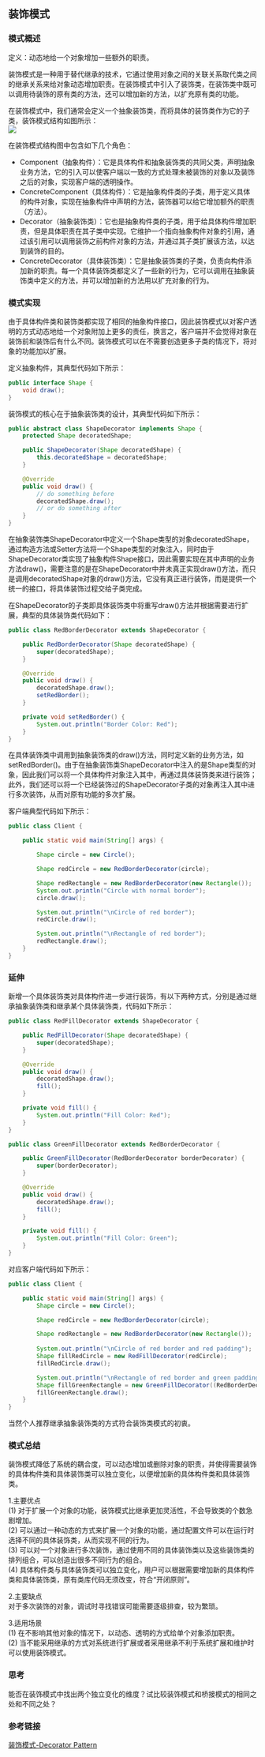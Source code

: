 ## 装饰模式

### 模式概述

定义：动态地给一个对象增加一些额外的职责。

装饰模式是一种用于替代继承的技术，它通过使用对象之间的关联关系取代类之间的继承关系来给对象动态增加职责。在装饰模式中引入了装饰类，在装饰类中既可以调用待装饰的原有类的方法，还可以增加新的方法，以扩充原有类的功能。

在装饰模式中，我们通常会定义一个抽象装饰类，而将具体的装饰类作为它的子类，装饰模式结构如图所示：<br/>
![](src/main/resources/image/装饰模式结构图.gif)

在装饰模式结构图中包含如下几个角色：
* Component（抽象构件）：它是具体构件和抽象装饰类的共同父类，声明抽象业务方法，它的引入可以使客户端以一致的方式处理未被装饰的对象以及装饰之后的对象，实现客户端的透明操作。
* ConcreteComponent（具体构件）：它是抽象构件类的子类，用于定义具体的构件对象，实现在抽象构件中声明的方法，装饰器可以给它增加额外的职责（方法）。
* Decorator（抽象装饰类）：它也是抽象构件类的子类，用于给具体构件增加职责，但是具体职责在其子类中实现。它维护一个指向抽象构件对象的引用，通过该引用可以调用装饰之前构件对象的方法，并通过其子类扩展该方法，以达到装饰的目的。
* ConcreteDecorator（具体装饰类）：它是抽象装饰类的子类，负责向构件添加新的职责。每一个具体装饰类都定义了一些新的行为，它可以调用在抽象装饰类中定义的方法，并可以增加新的方法用以扩充对象的行为。

### 模式实现

由于具体构件类和装饰类都实现了相同的抽象构件接口，因此装饰模式以对客户透明的方式动态地给一个对象附加上更多的责任，换言之，客户端并不会觉得对象在装饰前和装饰后有什么不同。装饰模式可以在不需要创造更多子类的情况下，将对象的功能加以扩展。

定义抽象构件，其典型代码如下所示：
```java
public interface Shape {
    void draw();
}
```

装饰模式的核心在于抽象装饰类的设计，其典型代码如下所示：
```java
public abstract class ShapeDecorator implements Shape {
    protected Shape decoratedShape;

    public ShapeDecorator(Shape decoratedShape) {
        this.decoratedShape = decoratedShape;
    }

    @Override
    public void draw() {
        // do something before
        decoratedShape.draw();
        // or do something after
    }
}
```

在抽象装饰类ShapeDecorator中定义一个Shape类型的对象decoratedShape，通过构造方法或Setter方法将一个Shape类型的对象注入，同时由于ShapeDecorator类实现了抽象构件Shape接口，因此需要实现在其中声明的业务方法draw()，需要注意的是在ShapeDecorator中并未真正实现draw()方法，而只是调用decoratedShape对象的draw()方法，它没有真正进行装饰，而是提供一个统一的接口，将具体装饰过程交给子类完成。

在ShapeDecorator的子类即具体装饰类中将重写draw()方法并根据需要进行扩展，典型的具体装饰类代码如下：
```java
public class RedBorderDecorator extends ShapeDecorator {

    public RedBorderDecorator(Shape decoratedShape) {
        super(decoratedShape);
    }

    @Override
    public void draw() {
        decoratedShape.draw();
        setRedBorder();
    }

    private void setRedBorder() {
        System.out.println("Border Color: Red");
    }
}
```

在具体装饰类中调用到抽象装饰类的draw()方法，同时定义新的业务方法，如setRedBorder()。由于在抽象装饰类ShapeDecorator中注入的是Shape类型的对象，因此我们可以将一个具体构件对象注入其中，再通过具体装饰类来进行装饰；此外，我们还可以将一个已经装饰过的ShapeDecorator子类的对象再注入其中进行多次装饰，从而对原有功能的多次扩展。

客户端典型代码如下所示：
```java
public class Client {

    public static void main(String[] args) {

        Shape circle = new Circle();

        Shape redCircle = new RedBorderDecorator(circle);

        Shape redRectangle = new RedBorderDecorator(new Rectangle());
        System.out.println("Circle with normal border");
        circle.draw();

        System.out.println("\nCircle of red border");
        redCircle.draw();

        System.out.println("\nRectangle of red border");
        redRectangle.draw();
    }
}
```

### 延伸

新增一个具体装饰类对具体构件进一步进行装饰，有以下两种方式，分别是通过继承抽象装饰类和继承某个具体装饰类，代码如下所示：
```java
public class RedFillDecorator extends ShapeDecorator {

    public RedFillDecorator(Shape decoratedShape) {
        super(decoratedShape);
    }

    @Override
    public void draw() {
        decoratedShape.draw();
        fill();
    }

    private void fill() {
        System.out.println("Fill Color: Red");
    }
}
```

```java
public class GreenFillDecorator extends RedBorderDecorator {

    public GreenFillDecorator(RedBorderDecorator borderDecorator) {
        super(borderDecorator);
    }

    @Override
    public void draw() {
        decoratedShape.draw();
        fill();
    }

    private void fill() {
        System.out.println("Fill Color: Green");
    }
}
```

对应客户端代码如下所示：
```java
public class Client {

    public static void main(String[] args) {
        Shape circle = new Circle();

        Shape redCircle = new RedBorderDecorator(circle);

        Shape redRectangle = new RedBorderDecorator(new Rectangle());
        
        System.out.println("\nCircle of red border and red padding");
        Shape fillRedCircle = new RedFillDecorator(redCircle);
        fillRedCircle.draw();

        System.out.println("\nRectangle of red border and green padding");
        Shape fillGreenRectangle = new GreenFillDecorator((RedBorderDecorator) redRectangle);
        fillGreenRectangle.draw();
    }
}
```

当然个人推荐继承抽象装饰类的方式符合装饰类模式的初衷。

### 模式总结

装饰模式降低了系统的耦合度，可以动态增加或删除对象的职责，并使得需要装饰的具体构件类和具体装饰类可以独立变化，以便增加新的具体构件类和具体装饰类。

1.主要优点<br/>
(1) 对于扩展一个对象的功能，装饰模式比继承更加灵活性，不会导致类的个数急剧增加。<br/>
(2) 可以通过一种动态的方式来扩展一个对象的功能，通过配置文件可以在运行时选择不同的具体装饰类，从而实现不同的行为。<br/>
(3) 可以对一个对象进行多次装饰，通过使用不同的具体装饰类以及这些装饰类的排列组合，可以创造出很多不同行为的组合。<br/>
(4) 具体构件类与具体装饰类可以独立变化，用户可以根据需要增加新的具体构件类和具体装饰类，原有类库代码无须改变，符合“开闭原则”。

2.主要缺点<br/>
对于多次装饰的对象，调试时寻找错误可能需要逐级排查，较为繁琐。

3.适用场景<br/>
(1) 在不影响其他对象的情况下，以动态、透明的方式给单个对象添加职责。<br/>
(2) 当不能采用继承的方式对系统进行扩展或者采用继承不利于系统扩展和维护时可以使用装饰模式。

### 思考

能否在装饰模式中找出两个独立变化的维度？试比较装饰模式和桥接模式的相同之处和不同之处？

### 参考链接
[装饰模式-Decorator Pattern](https://gof.quanke.name/%E8%A3%85%E9%A5%B0%E6%A8%A1%E5%BC%8F-Decorator%20Pattern.html)